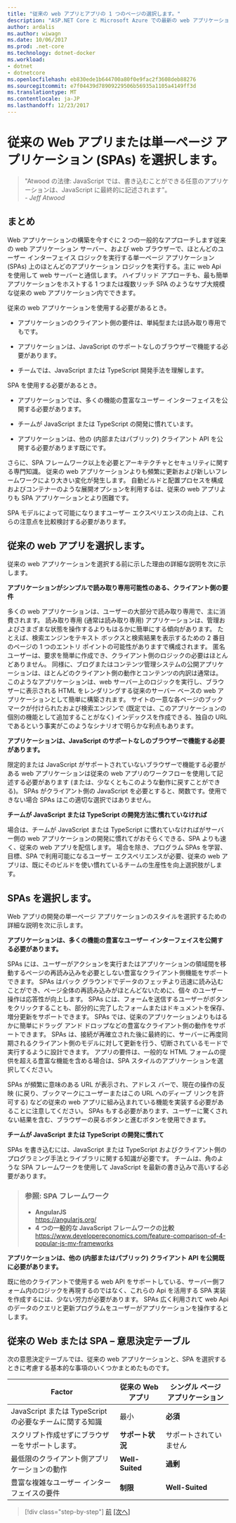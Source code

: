 ```yaml
---
title: "従来の web アプリとアプリの 1 つのページの選択します。"
description: "ASP.NET Core と Microsoft Azure での最新の web アプリケーションを設計します。"
author: ardalis
ms.author: wiwagn
ms.date: 10/06/2017
ms.prod: .net-core
ms.technology: dotnet-docker
ms.workload:
- dotnet
- dotnetcore
ms.openlocfilehash: eb830ede1b644700a80f0e9fac2f3608deb88276
ms.sourcegitcommit: e7f04439d78909229506b56935a1105a4149ff3d
ms.translationtype: MT
ms.contentlocale: ja-JP
ms.lasthandoff: 12/23/2017
---
```

# <a name="choose-between-traditional-web-apps-and-single-page-apps-spas"></a>従来の Web アプリまたは単一ページ アプリケーション (SPAs) を選択します。

> "Atwood の法律: JavaScript では、書き込むことができる任意のアプリケーションは、JavaScript に最終的に記述されます"。  
> _\- Jeff Atwood_

## <a name="summary"></a>まとめ

Web アプリケーションの構築を今すぐに 2 つの一般的なアプローチします従来の web アプリケーション サーバー、および web ブラウザーで、ほとんどのユーザー インターフェイス ロジックを実行する単一ページ アプリケーション (SPAs) 上のほとんどのアプリケーション ロジックを実行する。主に web Api を使用して web サーバーと通信します。 ハイブリッド アプローチも、最も簡単アプリケーションをホストする 1 つまたは複数リッチ SPA のようなサブ大規模な従来の web アプリケーション内でできます。

従来の web アプリケーションを使用する必要があるとき。

-   アプリケーションのクライアント側の要件は、単純型または読み取り専用でもです。

-   アプリケーションは、JavaScript のサポートなしのブラウザーで機能する必要があります。

-   チームでは、JavaScript または TypeScript 開発手法を理解します。

SPA を使用する必要があるとき。

-   アプリケーションでは、多くの機能の豊富なユーザー インターフェイスを公開する必要があります。

-   チームが JavaScript または TypeScript の開発に慣れています。

-   アプリケーションは、他の (内部またはパブリック) クライアント API を公開する必要があります既にです。

さらに、SPA フレームワーク以上を必要とアーキテクチャとセキュリティに関する専門知識。 従来の web アプリケーションよりも頻繁に更新および新しいフレームワークにより大きい変化が発生します。 自動ビルドと配置プロセスを構成およびコンテナーのような展開オプションを利用するは、従来の web アプリよりも SPA アプリケーションとより困難です。

SPA モデルによって可能になりますユーザー エクスペリエンスの向上は、これらの注意点を比較検討する必要があります。

## <a name="when-to-choose-traditional-web-apps"></a>従来の web アプリを選択します。

従来の web アプリケーションを選択する前に示した理由の詳細な説明を次に示します。

**アプリケーションがシンプルで読み取り専用可能性のある、クライアント側の要件**

多くの web アプリケーションは、ユーザーの大部分で読み取り専用で、主に消費されます。 読み取り専用 (通常は読み取り専用) アプリケーションは、管理およびさまざまな状態を操作するよりもはるかに簡単にする傾向があります。 たとえば、検索エンジンをテキスト ボックスと検索結果を表示するための 2 番目のページの 1 つのエントリ ポイントの可能性がありますで構成されます。 匿名ユーザーは、要求を簡単に作成でき、クライアント側のロジックの必要はほとんどありません。 同様に、ブログまたはコンテンツ管理システムの公開アプリケーションは、ほとんどのクライアント側の動作とコンテンツの内訳は通常は。 このようなアプリケーションは、web サーバー上のロジックを実行し、ブラウザーに表示される HTML をレンダリングする従来のサーバー ベースの web アプリケーションとして簡単に構築されます。 サイトの一意な各ページのブックマークが付けられたおよび検索エンジンで (既定では、このアプリケーションの個別の機能として追加することがなく) インデックスを作成できる、独自の URL であるという事実がこのようなシナリオで明らかな利点もあります。

**アプリケーションは、JavaScript のサポートなしのブラウザーで機能する必要があります。**

限定的または JavaScript がサポートされていないブラウザーで機能する必要がある web アプリケーションは従来の web アプリのワークフローを使用して記述する必要があります (または、少なくともこのような動作に戻すことができる)。 SPAs がクライアント側の JavaScript を必要とすると、関数です。使用できない場合 SPAs はこの適切な選択ではありません。

**チームが JavaScript または TypeScript の開発方法に慣れていなければ**

場合は、チームが JavaScript または TypeScript に慣れていなければがサーバー側の web アプリケーションの開発に慣れてがおそらくできる、SPA よりも速く、従来の web アプリを配信します。 場合を除き、プログラム SPAs を学習、目標、SPA で利用可能になるユーザー エクスペリエンスが必要、従来の web アプリは、既にそのビルドを使い慣れているチームの生産性を向上選択肢がします。

## <a name="when-to-choose-spas"></a>SPAs を選択します。

Web アプリの開発の単一ページ アプリケーションのスタイルを選択するための詳細な説明を次に示します。

**アプリケーションは、多くの機能の豊富なユーザー インターフェイスを公開する必要があります。**

SPAs には、ユーザーがアクションを実行またはアプリケーションの領域間を移動するページの再読み込みを必要としない豊富なクライアント側機能をサポートできます。 SPAs はバック グラウンドでデータのフェッチより迅速に読み込むことができ、ページ全体の再読み込みがほとんどないために、個々 のユーザー操作は応答性が向上します。 SPAs には、フォームを送信するユーザーがボタンをクリックすることも、部分的に完了したフォームまたはドキュメントを保存、増分更新をサポートできます。 SPAs では、従来のアプリケーションよりもはるかに簡単にドラッグ アンド ドロップなどの豊富なクライアント側の動作をサポートできます。 SPAs は、接続が再確立された後に最終的に、サーバーに再度同期されるクライアント側のモデルに対して更新を行う、切断されているモードで実行するように設計できます。 アプリの要件は、一般的な HTML フォームの提供を超える豊富な機能を含める場合は、SPA スタイルのアプリケーションを選択してください。

SPAs が頻繁に意味のある URL が表示され、アドレス バーで、現在の操作の反映 (に戻り、ブックマークにユーザーまたはこの URL へのディープ リンクを許可する) などの従来の web アプリに組み込まれている機能を実装する必要があることに注意してください。 SPAs もする必要があります、ユーザーに驚くされない結果を含む、ブラウザーの戻るボタンと進むボタンを使用できます。

**チームが JavaScript または TypeScript の開発に慣れて**

SPAs を書き込むには、JavaScript または TypeScript およびクライアント側のプログラミング手法とライブラリに関する知識が必要です。 チームは、角のような SPA フレームワークを使用して JavaScript を最新の書き込みで高いする必要があります。

> ### <a name="references--spa-frameworks"></a>参照: SPA フレームワーク
> - **AngularJS**  
> <https://angularjs.org/>
> - **4 つの一般的な JavaScript フレームワークの比較**  
> <https://www.developereconomics.com/feature-comparison-of-4-popular-js-mv-frameworks>

**アプリケーションは、他の (内部またはパブリック) クライアント API を公開既に必要があります。**

既に他のクライアントで使用する web API をサポートしている、サーバー側フォーム内のロジックを再現するのではなく、これらの Api を活用する SPA 実装を作成するには、少ない労力が必要があります。 SPAs 広く利用されて web Api のデータのクエリと更新プログラムをユーザーがアプリケーションを操作するとします。

## <a name="decision-table--traditional-web-or-spa"></a>従来の Web または SPA – 意思決定テーブル

次の意思決定テーブルでは、従来の web アプリケーションと、SPA を選択するときに考慮する基本的な事項のいくつかまとめたものです。

  | **Factor** | **従来の Web アプリ** | **シングル ページ アプリケーション** |
  |---|---|---|
  | JavaScript または TypeScript の必要なチームに関する知識 | 最小 | **必須** |
  | スクリプト作成せずにブラウザーをサポートします。 | **サポート状況** | サポートされていません |
  | 最低限のクライアント側アプリケーションの動作 | **Well-Suited** | **過剰** |
  | 豊富な複雑なユーザー インターフェイスの要件 | **制限** | **Well-Suited** |

>[!div class="step-by-step"]
[前](モダン-web-アプリケーション-characteristics.md) [[次へ]](architectural-principles.md)
